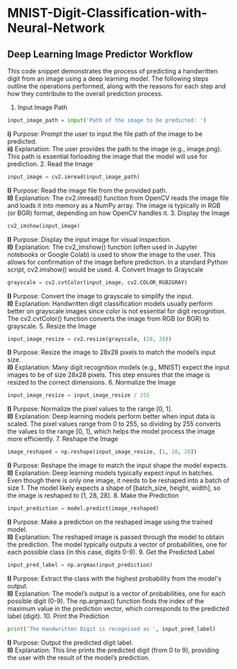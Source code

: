 # MNIST-Digit-Classification-with-Neural-Network



## Deep Learning Image Predictor Workflow
This code snippet demonstrates the process of predicting a handwritten digit from an image using a deep learning model. The following steps outline the operations performed, along with the reasons for each step and how they contribute to the overall prediction process.

1. Input Image Path

``` Python
input_image_path = input('Path of the image to be predicted: ')
```
 **i)** Purpose: Prompt the user to input the file path of the image to be predicted.<br>
 **ii)** Explanation: The user provides the path to the image (e.g., image.png). This path is essential forloading 
        the image that the model will use for prediction.
2. Read the Image
``` Python
input_image = cv2.imread(input_image_path)
```
 **I)** Purpose: Read the image file from the provided path.<br>
 **II)** Explanation: The cv2.imread() function from OpenCV reads the image file and loads it into memory as a NumPy array. The image is typically in RGB (or BGR) format, depending on how OpenCV handles it.
3. Display the Image
``` Python
cv2_imshow(input_image)
```
 **I)** Purpose: Display the input image for visual inspection.<br>
 **II)** Explanation: The cv2_imshow() function (often used in Jupyter notebooks or Google Colab) is used to show           the image to the user. This allows for confirmation of the image before prediction. In a standard Python           script, cv2.imshow() would be used.
4. Convert Image to Grayscale
``` Python
grayscale = cv2.cvtColor(input_image, cv2.COLOR_RGB2GRAY)
```
 **I)** Purpose: Convert the image to grayscale to simplify the input.<br>
 **II)** Explanation: Handwritten digit classification models usually perform better on grayscale images since color is not essential for digit recognition. The cv2.cvtColor() function converts the image from RGB (or BGR) to grayscale.
5. Resize the Image
``` Python
input_image_resize = cv2.resize(grayscale, (28, 28))
```
 **I)** Purpose: Resize the image to 28x28 pixels to match the model’s input size.<br>
 **II)** Explanation: Many digit recognition models (e.g., MNIST) expect the input images to be of size 28x28 pixels. This step ensures that the image is resized to the correct dimensions.
6. Normalize the Image
``` Python
input_image_resize = input_image_resize / 255
```
 **I)** Purpose: Normalize the pixel values to the range [0, 1].<br>
 **II)** Explanation: Deep learning models perform better when input data is scaled. The pixel values range from 0 to 255, so dividing by 255 converts the values to the range [0, 1], which helps the model process the image more efficiently.
7. Reshape the Image
``` Python
image_reshaped = np.reshape(input_image_resize, [1, 28, 28])
```
 **I)** Purpose: Reshape the image to match the input shape the model expects.<br>
 **II)** Explanation: Deep learning models typically expect input in batches. Even though there is only one image, it needs to be reshaped into a batch of size 1. The model likely expects a shape of [batch_size, height, width], so the image is reshaped to [1, 28, 28].
8. Make the Prediction
``` Python
input_prediction = model.predict(image_reshaped)
```
 **I)** Purpose: Make a prediction on the reshaped image using the trained model.<br>
 **II)** Explanation: The reshaped image is passed through the model to obtain the prediction. The model typically outputs a vector of probabilities, one for each possible class (in this case, digits 0-9).
9. Get the Predicted Label
``` Python
input_pred_label = np.argmax(input_prediction)
```
 **I)** Purpose: Extract the class with the highest probability from the model's output.<br>
 **II)** Explanation: The model’s output is a vector of probabilities, one for each possible digit (0-9). The np.argmax() function finds the index of the maximum value in the prediction vector, which corresponds to the predicted label (digit).
10. Print the Prediction
``` Python
print('The Handwritten Digit is recognised as ', input_pred_label)
```
 **I)** Purpose: Output the predicted digit label.<br>
 **II)** Explanation: This line prints the predicted digit (from 0 to 9), providing the user with the result of the model’s prediction.

